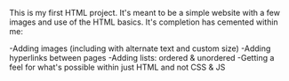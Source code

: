 This is my first HTML project. It's meant to be a simple website with a few images and use of the HTML basics. It's completion has cemented within me:

-Adding images (including with alternate text and custom size)
-Adding hyperlinks between pages
-Adding lists: ordered & unordered
-Getting a feel for what's possible within just HTML and not CSS & JS
